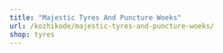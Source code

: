 ```yaml
---
title: "Majestic Tyres And Puncture Woeks"
url: /kozhikode/majestic-tyres-and-puncture-woeks/
shop: tyres
---
```

